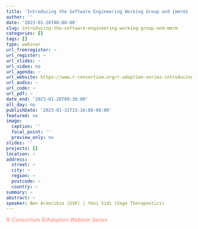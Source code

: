 ```yaml
---
title: 'Introducing the Software Engineering Working Group and {mmrm} '
author: ''
date: '2023-01-26T08:00:00'
slug: introducing-the-software-engineering-working-group-and-mmrm
categories: []
tags: []
type: webinar
url_freeregister: ~
url_register: ~
url_slides: ~
url_video: no
url_agenda: ~
url_website: https://www.r-consortium.org/r-adoption-series-introducing-the-software-engineering-working-group-and-mmrm
url_audio: ~
url_code: ~
url_pdf: ~
date_end: '2023-01-26T09:30:00'
all_day: no
publishDate: '2023-01-31T15:16:08-08:00'
featured: no
image:
  caption: ''
  focal_point: ''
  preview_only: no
slides: ''
projects: []
location: ~
address:
  street: ~
  city: ~
  region: ~
  postcode: ~
  country: ~
summary: ~
abstract: ~
speaker: Ben Arancibia (GSK) | Yoni Sidi (Sage Therapeutics)
---
```

<span style="color: salmon;">*R-Consortium R/Adoption Webinar Series*</span>

<!--more-->
